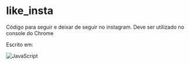 # like_insta

Código para seguir e deixar de seguir no instagram.
Deve ser utilizado no console do Chrome

Escrito em: 

![JavaScript](https://img.shields.io/badge/-JavaScript-05122A?style=flat&logo=javascript)&nbsp;
